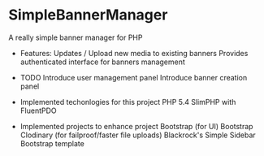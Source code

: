 # SimpleBannerManager

A really simple banner manager for PHP
- Features:
	Updates / Upload new media to existing banners
	Provides authenticated interface for banners management

- TODO
	Introduce user management panel
	Introduce banner creation panel

- Implemented techonlogies for this project
	PHP 5.4
	SlimPHP with FluentPDO
	
- Implemented projects to enhance project
	Bootstrap (for UI)
	Bootstrap Clodinary (for failproof/faster file uploads)
	Blackrock's Simple Sidebar Bootstrap template
	